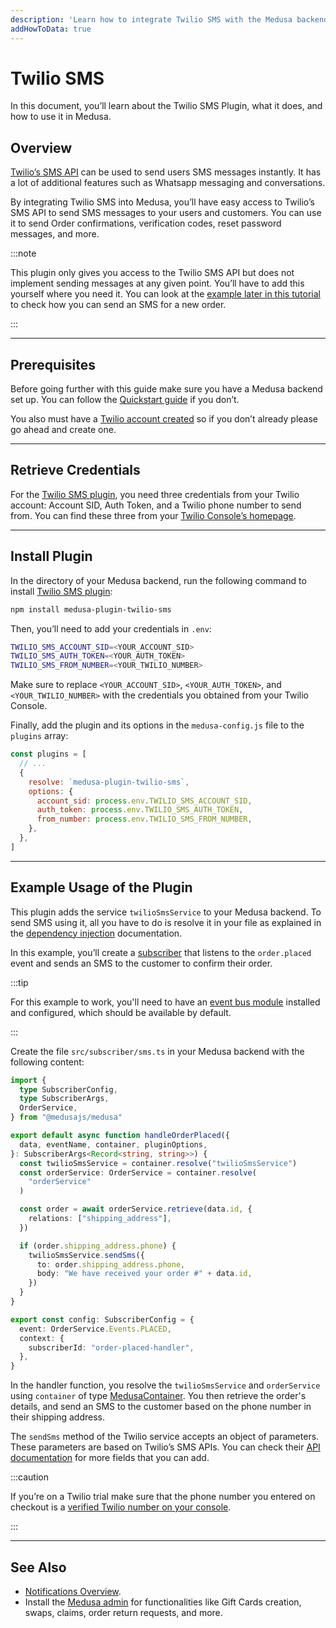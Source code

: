 ```yaml
---
description: 'Learn how to integrate Twilio SMS with the Medusa backend. Learn how to install the Twilio SMS plugin and test it out.'
addHowToData: true
---
```


# Twilio SMS

In this document, you’ll learn about the Twilio SMS Plugin, what it does, and how to use it in Medusa.

## Overview

[Twilio’s SMS API](https://www.twilio.com/sms) can be used to send users SMS messages instantly. It has a lot of additional features such as Whatsapp messaging and conversations.

By integrating Twilio SMS into Medusa, you’ll have easy access to Twilio’s SMS API to send SMS messages to your users and customers. You can use it to send Order confirmations, verification codes, reset password messages, and more.

:::note

This plugin only gives you access to the Twilio SMS API but does not implement sending messages at any given point. You’ll have to add this yourself where you need it. You can look at the [example later in this tutorial](#example-usage-of-the-plugin) to check how you can send an SMS for a new order.

:::

---

## Prerequisites

Before going further with this guide make sure you have a Medusa backend set up. You can follow the [Quickstart guide](../../development/backend/install.mdx) if you don’t.

You also must have a [Twilio account created](https://www.twilio.com/sms) so if you don’t already please go ahead and create one.

---

## Retrieve Credentials

For the [Twilio SMS plugin](https://github.com/medusajs/medusa/tree/master/packages/medusa-plugin-twilio-sms), you need three credentials from your Twilio account: Account SID, Auth Token, and a Twilio phone number to send from. You can find these three from your [Twilio Console’s homepage](https://console.twilio.com).

---

## Install Plugin

In the directory of your Medusa backend, run the following command to install [Twilio SMS plugin](https://github.com/medusajs/medusa/tree/master/packages/medusa-plugin-twilio-sms):

```bash npm2yarn
npm install medusa-plugin-twilio-sms
```

Then, you’ll need to add your credentials in `.env`:

```bash
TWILIO_SMS_ACCOUNT_SID=<YOUR_ACCOUNT_SID>
TWILIO_SMS_AUTH_TOKEN=<YOUR_AUTH_TOKEN>
TWILIO_SMS_FROM_NUMBER=<YOUR_TWILIO_NUMBER>
```

Make sure to replace `<YOUR_ACCOUNT_SID>`, `<YOUR_AUTH_TOKEN>`, and `<YOUR_TWILIO_NUMBER>` with the credentials you obtained from your Twilio Console.

Finally, add the plugin and its options in the `medusa-config.js` file to the `plugins` array:

```js title=medusa-config.js
const plugins = [
  // ...
  {
    resolve: `medusa-plugin-twilio-sms`,
    options: {
      account_sid: process.env.TWILIO_SMS_ACCOUNT_SID,
      auth_token: process.env.TWILIO_SMS_AUTH_TOKEN,
      from_number: process.env.TWILIO_SMS_FROM_NUMBER,
    },
  },
]
```

---

## Example Usage of the Plugin

This plugin adds the service `twilioSmsService` to your Medusa backend. To send SMS using it, all you have to do is resolve it in your file as explained in the [dependency injection](../../development/fundamentals/dependency-injection.md) documentation.

In this example, you’ll create a [subscriber](../../development/events/subscribers.mdx) that listens to the `order.placed` event and sends an SMS to the customer to confirm their order.

:::tip

For this example to work, you'll need to have an [event bus module](../../development/events/index.mdx) installed and configured, which should be available by default.

:::

Create the file `src/subscriber/sms.ts` in your Medusa backend with the following content:

```ts title=src/subscriber/sms.ts
import { 
  type SubscriberConfig, 
  type SubscriberArgs,
  OrderService,
} from "@medusajs/medusa"

export default async function handleOrderPlaced({ 
  data, eventName, container, pluginOptions, 
}: SubscriberArgs<Record<string, string>>) {
  const twilioSmsService = container.resolve("twilioSmsService")
  const orderService: OrderService = container.resolve(
    "orderService"
  )

  const order = await orderService.retrieve(data.id, {
    relations: ["shipping_address"],
  })

  if (order.shipping_address.phone) {
    twilioSmsService.sendSms({
      to: order.shipping_address.phone,
      body: "We have received your order #" + data.id,
    })
  }
}

export const config: SubscriberConfig = {
  event: OrderService.Events.PLACED,
  context: {
    subscriberId: "order-placed-handler",
  },
}
```

In the handler function, you resolve the `twilioSmsService` and `orderService` using `container` of type [MedusaContainer](../../development/fundamentals/dependency-injection.md). You then retrieve the order's details, and send an SMS to the customer based on the phone number in their shipping address.

The `sendSms` method of the Twilio service accepts an object of parameters. These parameters are based on Twilio’s SMS APIs. You can check their [API documentation](https://www.twilio.com/docs/sms/api/message-resource#create-a-message-resource) for more fields that you can add.

:::caution

If you’re on a Twilio trial make sure that the phone number you entered on checkout is a [verified Twilio number on your console](https://console.twilio.com/us1/develop/phone-numbers/manage/verified).

:::

---

## See Also

- [Notifications Overview](../../development/notification/overview.mdx).
- Install the [Medusa admin](../../admin/quickstart.mdx) for functionalities like Gift Cards creation, swaps, claims, order return requests, and more.
